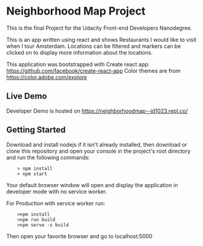 # Neighborhood Map Project

This is the final Project for the Udacity Front-end Developers Nanodegree.

This is an app written using react and shows Restaurants I would like to visit when I tour Amsterdam.
Locations can be filtered and markers can be clicked on to display more information about the locations.

This application was bootstrapped with Create react app: https://github.com/facebook/create-react-app
Color themes are from https://color.adobe.com/explore


## Live Demo

Developer Demo is hosted on https://neighborhoodmap--jd1023.repl.co/

## Getting Started
Download and install nodejs if it isn't already installed, then
download or clone this repository and open your console in the project's root directory and run the following commands:
```
	> npm install
	> npm start
```
Your default browser window will open and display the application in developer mode with no service worker.

For Production with service worker run:
```
    >npm install
    >npm run build
    >npm serve -s build
```

Then open your favorite browser and go to localhost:5000

